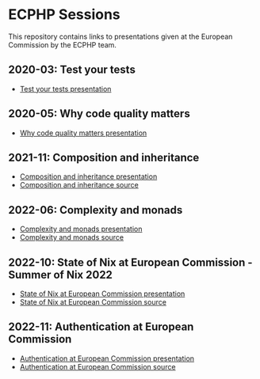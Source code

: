 # ECPHP Sessions

This repository contains links to presentations given at the European Commission by the ECPHP team.

## 2020-03: Test your tests

* [Test your tests presentation][Test your tests]

## 2020-05: Why code quality matters

* [Why code quality matters presentation][Why code quality matters]

## 2021-11: Composition and inheritance

* [Composition and inheritance presentation][Composition and inheritance]
* [Composition and inheritance source][Composition and inheritance source]

## 2022-06: Complexity and monads

* [Complexity and monads presentation][Complexity and monads]
* [Complexity and monads source][Complexity and monads source]

## 2022-10: State of Nix at European Commission - Summer of Nix 2022

* [State of Nix at European Commission presentation][State of Nix at European Commission]
* [State of Nix at European Commission source][State of Nix at European Commission source]

## 2022-11: Authentication at European Commission

* [Authentication at European Commission presentation][Authentication at European Commission]
* [Authentication at European Commission source][Authentication at European Commission source]

[Test your tests]: resources/Test%20your%20tests.pdf
[Why code quality matters]: resources/Why%20code%20quality%20matters.pdf
[Composition and inheritance]: resources/session--composition-and-inheritance--29--437e9bb.pdf
[Composition and inheritance source]: https://code.europa.eu/ecphp/session-composition-and-inheritance
[Complexity and monads]: resources/9--session--4b84622.pdf
[Complexity and monads source]: https://code.europa.eu/ecphp/session-complexity-and-monads
[State of Nix at European Commission]: resources/4--state-of-nix-at-ec--summer-of-nix-2022--db05056.pdf
[State of Nix at European Commission source]: https://code.europa.eu/ecphp/session-nix-at-european-commission-summer-of-nix
[Authentication at European Commission]: resources/session--authentication-at-ec.pdf
[Authentication at European Commission source]: https://code.europa.eu/ecphp/session-authentication-at-ec
